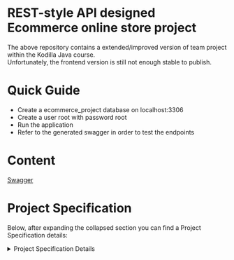 # REST-style API designed Ecommerce online store project
The above repository contains a extended/improved version of team project within the Kodilla Java course.\
Unfortunately, the frontend version is still not enough stable to publish.
# Quick Guide
* Create a ecommerce_project database on localhost:3306
* Create a user root with password root
* Run the application
* Refer to the generated swagger in order to test the endpoints
# Content
[Swagger](http://localhost:8080/swagger-ui/index.html)
# Project Specification
Below, after expanding the collapsed section you can find a Project Specification details:

<details><summary>Project Specification Details</summary>
<p>
  
---
  
- Products:
  
   * show all products
  
   * show single product
  
   * create product
    
   * update product
  
   * delete product
  
  
---
  
- Groups (groups of products):
  
   * show all groups
  
   * add group
  
   * get group by id
  
   * update selected group
  
---
  
- Carts:
  
   * create empty cart
  
   * get the items from empty cart
  
   * add items to selected cart
  
   * delete selected item from a cart
     
   * create an order based on the cart
  
---  
  
 - Orders:
  
   * show all orders
  
   * create a new order
  
   * show order
  
   * update an order
     
   * delete an order
 
---
  
 - Users:
   
   * show specific user via id
   
   * show all users
  
   * show all users via email address 
  
   * create user
  
   * delete user
   
   * update user
  
---
  
 - Currency:
  
   * convert
 
---
  
</p>
</details>
